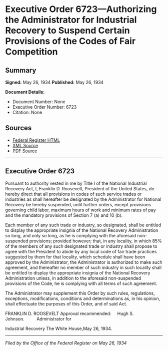 # Executive Order 6723—Authorizing the Administrator for Industrial Recovery to Suspend Certain Provisions of the Codes of Fair Competition

## Summary

**Signed:** May 26, 1934
**Published:** May 26, 1934

**Document Details:**
- Document Number: None
- Executive Order Number: 6723
- Citation: None

## Sources
- [Federal Register HTML](https://www.presidency.ucsb.edu/documents/executive-order-6723-authorizing-the-administrator-for-industrial-recovery-suspend-certain)
- [XML Source](None)
- [PDF Source](None)

---

## Executive Order 6723

Pursuant to authority vested in me by Title I of the National Industrial Recovery Act, I, Franklin D. Roosevelt, President of the United States, do hereby direct that all provisions in codes of such service trades or industries as shall hereafter be designated by the Administrator for National Recovery be hereby suspended, until further orders, except provisions governing child labor, maximum hours of work and minimum rates of pay and the mandatory provisions of Section 7 (a) and 10 (b).

Each member of any such trade or industry, so designated, shall be entitled to display the appropriate insignia of the National Recovery Administration so long, and only so long, as he is complying with the aforesaid non-suspended provisions; provided however; that, in any locality, in which 85% of the members of any such designated trade or industry shall propose to agree with the President to abide by any local code of fair trade practices suggested by them for that locality, which schedule shall have been approved by the Administrator, the Administrator is authorized to make such agreement, and thereafter no member of such industry in such locality shall be entitled to display the appropriate insignia of the National Recovery Administration unless, in addition to the aforesaid non-suspended provisions of the Code, he is complying with all terms of such agreement.

The Administrator may supplement this Order by such rules, regulations, exceptions, modifications, conditions and determinations as, in his opinion, shall effectuate the purposes of this Order, and of said Act.

FRANKLIN D. ROOSEVELT
Approval recommended:     Hugh S. Johnson.          Administrator for 

Industrial Recovery
The White House,May 26, 1934.

---

*Filed by the Office of the Federal Register on May 26, 1934*

